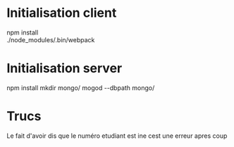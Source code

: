 # Initialisation client 

npm install  
./node_modules/.bin/webpack

# Initialisation server 
npm install
mkdir mongo/ 
mogod --dbpath mongo/ 


# Trucs 
Le fait d'avoir dis que le numéro etudiant est ine cest une erreur apres coup 
